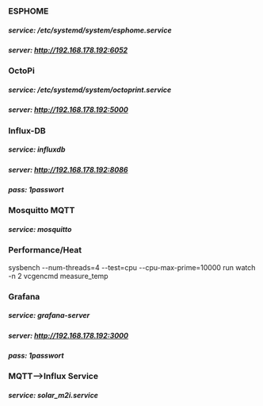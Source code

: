 ### ESPHOME
##### service: /etc/systemd/system/esphome.service
##### server:  http://192.168.178.192:6052

### OctoPi
##### service: /etc/systemd/system/octoprint.service
##### server:  http://192.168.178.192:5000


### Influx-DB
##### service: influxdb
##### server:  http://192.168.178.192:8086
##### pass: 1passwort



### Mosquitto MQTT
##### service: mosquitto

### Performance/Heat
sysbench --num-threads=4 --test=cpu --cpu-max-prime=10000 run
watch -n 2 vcgencmd measure_temp

### Grafana
##### service: grafana-server
##### server: http://192.168.178.192:3000
##### pass: 1passwort



### MQTT-->Influx Service
#####  service: solar_m2i.service

